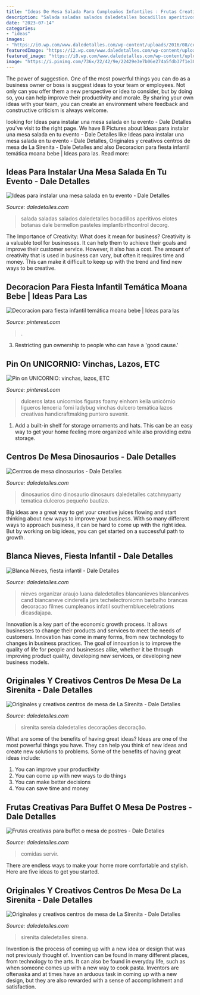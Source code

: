 ```yaml
---
title: "Ideas De Mesa Salada Para Cumpleaños Infantiles : Frutas Creativas Para Buffet O Mesa De Postres"
description: "Salada saladas salados daledetalles bocadillos aperitivos elotes botanas dale bermellon pasteles implantbirthcontrol decorg"
date: "2023-07-14"
categories:
- "ideas"
images:
- "https://i0.wp.com/www.daledetalles.com/wp-content/uploads/2016/08/centro-de-mesa-sirenita19.jpg"
featuredImage: "https://i2.wp.com/www.daledetalles.com/wp-content/uploads/2016/08/centro-de-mesa-sirenita18.jpg"
featured_image: "https://i0.wp.com/www.daledetalles.com/wp-content/uploads/2016/09/fruta-creativa3.jpg"
image: "https://i.pinimg.com/736x/22/42/9e/22429e3e7b06e274a5fdb37f1e3832d6.jpg"
---
```



The power of suggestion.
One of the most powerful things you can do as a business owner or boss is suggest ideas to your team or employees. Not only can you offer them a new perspective or idea to consider, but by doing so, you can help improve their productivity and morale. By sharing your own ideas with your team, you can create an environment where feedback and constructive criticism is always welcome.

	

		
looking for Ideas para instalar una mesa salada en tu evento - Dale Detalles you've visit to the right page. We have 8 Pictures about Ideas para instalar una mesa salada en tu evento - Dale Detalles like Ideas para instalar una mesa salada en tu evento - Dale Detalles, Originales y creativos centros de mesa de La Sirenita - Dale Detalles and also Decoracion para fiesta infantil temática moana bebe | Ideas para las. Read more:
		
    
## Ideas Para Instalar Una Mesa Salada En Tu Evento - Dale Detalles

<img loading=lazy src="https://i2.wp.com/www.daledetalles.com/wp-content/uploads/2016/08/mesa-salada22.jpg" onerror="this.onerror=null;this.src='https://tse2.mm.bing.net/th?id=OIP.ChBIrQjXjLSdavP4GB5uZAHaFj&amp;pid=15.1';" alt="Ideas para instalar una mesa salada en tu evento - Dale Detalles">

_Source: daledetalles.com_

>salada saladas salados daledetalles bocadillos aperitivos elotes botanas dale bermellon pasteles implantbirthcontrol decorg. 

	

The Importance of Creativity: What does it mean for business?
Creativity is a valuable tool for businesses. It can help them to achieve their goals and improve their customer service. However, it also has a cost. The amount of creativity that is used in business can vary, but often it requires time and money. This can make it difficult to keep up with the trend and find new ways to be creative.

    
## Decoracion Para Fiesta Infantil Temática Moana Bebe | Ideas Para Las

<img loading=lazy src="https://i.pinimg.com/736x/22/42/9e/22429e3e7b06e274a5fdb37f1e3832d6.jpg" onerror="this.onerror=null;this.src='https://tse1.mm.bing.net/th?id=OIP.64aKS74yaTU0dceS0ayxggHaJ4&amp;pid=15.1';" alt="Decoracion para fiesta infantil temática moana bebe | Ideas para las">

_Source: pinterest.com_

>. 

	

3. Restricting gun ownership to people who can have a 'good cause.'

    
## Pin On UNICORNIO: Vinchas, Lazos, ETC

<img loading=lazy src="https://i.pinimg.com/736x/1d/60/1a/1d601a6b533451fd35a8279043e51cf9.jpg" onerror="this.onerror=null;this.src='https://tse1.mm.bing.net/th?id=OIP.GFmykTGaAAhjqtgiXt2vMwHaMW&amp;pid=15.1';" alt="Pin on UNICORNIO: vinchas, lazos, ETC">

_Source: pinterest.com_

>dulceros latas unicornios figuras foamy einhorn keila unicórnio ligueros lenceria fomi ladybug vinchas dulcero temática lazos creativas handicraftmaking puntero suvenir. 

	

1. Add a built-in shelf for storage ornaments and hats. This can be an easy way to get your home feeling more organized while also providing extra storage.

    
## Centros De Mesa Dinosaurios - Dale Detalles

<img loading=lazy src="https://i1.wp.com/www.daledetalles.com/wp-content/uploads/2016/03/centro-de-mesa-dinosaurios10.jpg?resize=564,847" onerror="this.onerror=null;this.src='https://tse3.mm.bing.net/th?id=OIP.gXfItqiJxscgiqEvyveqxwHaLH&amp;pid=15.1';" alt="Centros de mesa dinosaurios - Dale Detalles">

_Source: daledetalles.com_

>dinosaurios dino dinosaurio dinosaurs daledetalles catchmyparty tematica dulceros pequeño bautizo. 

	

Big ideas are a great way to get your creative juices flowing and start thinking about new ways to improve your business. With so many different ways to approach business, it can be hard to come up with the right idea. But by working on big ideas, you can get started on a successful path to growth.

    
## Blanca Nieves, Fiesta Infantil - Dale Detalles

<img loading=lazy src="https://i2.wp.com/www.daledetalles.com/wp-content/uploads/2016/02/9-20.jpg" onerror="this.onerror=null;this.src='https://tse4.mm.bing.net/th?id=OIP.yNVtPjhuBV0vAVHeYSnAwwHaJ6&amp;pid=15.1';" alt="Blanca Nieves, fiesta infantil - Dale Detalles">

_Source: daledetalles.com_

>nieves organizar araujo luana daledetalles blancanieves blancanives cand biancaneve cinderella jars techelectronicmn barbalho brancas decoracao filmes cumpleanos infatil southernbluecelebrations dicasdajapa. 

	

Innovation is a key part of the economic growth process. It allows businesses to change their products and services to meet the needs of customers. Innovation has come in many forms, from new technology to changes in business practices. The goal of innovation is to improve the quality of life for people and businesses alike, whether it be through improving product quality, developing new services, or developing new business models.

    
## Originales Y Creativos Centros De Mesa De La Sirenita - Dale Detalles

<img loading=lazy src="https://i0.wp.com/www.daledetalles.com/wp-content/uploads/2016/08/centro-de-mesa-sirenita19.jpg" onerror="this.onerror=null;this.src='https://tse3.mm.bing.net/th?id=OIP.VarjmF5VUNn0IrszwIHelgHaLH&amp;pid=15.1';" alt="Originales y creativos centros de mesa de La Sirenita - Dale Detalles">

_Source: daledetalles.com_

>sirenita sereia daledetalles decorações decoração. 

	

What are some of the benefits of having great ideas?
Ideas are one of the most powerful things you have. They can help you think of new ideas and create new solutions to problems. Some of the benefits of having great ideas include: 
1. You can improve your productivity
2. You can come up with new ways to do things
3. You can make better decisions
4. You can save time and money

    
## Frutas Creativas Para Buffet O Mesa De Postres - Dale Detalles

<img loading=lazy src="https://i0.wp.com/www.daledetalles.com/wp-content/uploads/2016/09/fruta-creativa3.jpg" onerror="this.onerror=null;this.src='https://tse4.mm.bing.net/th?id=OIP.hTVVxN9xlc3YcO6-xVRp3QHaE6&amp;pid=15.1';" alt="Frutas creativas para buffet o mesa de postres - Dale Detalles">

_Source: daledetalles.com_

>comidas servir. 

	

There are endless ways to make your home more comfortable and stylish. Here are five ideas to get you started.

    
## Originales Y Creativos Centros De Mesa De La Sirenita - Dale Detalles

<img loading=lazy src="https://i2.wp.com/www.daledetalles.com/wp-content/uploads/2016/08/centro-de-mesa-sirenita18.jpg" onerror="this.onerror=null;this.src='https://tse1.mm.bing.net/th?id=OIP.PCsmCpD-x5_J3d2trUeG_QHaJ4&amp;pid=15.1';" alt="Originales y creativos centros de mesa de La Sirenita - Dale Detalles">

_Source: daledetalles.com_

>sirenita daledetalles sirena. 

	

Invention is the process of coming up with a new idea or design that was not previously thought of. Invention can be found in many different places, from technology to the arts. It can also be found in everyday life, such as when someone comes up with a new way to cook pasta. Inventors are oftenaska and at times have an arduous task in coming up with a new design, but they are also rewarded with a sense of accomplishment and satisfaction.

